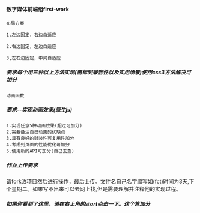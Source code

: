 #### 数字媒体前端组first-work

`布局方案`

	1.左边固定，右边自适应
	
	2.右边固定，左边自适应
	
	3,左右边固定，中间自适应

##### 要求每个用三种以上方法实现(需标明兼容性以及实用场景)使用css3方法解决可加分

`动画函数`

##### 要求--实现动画效果(原生js)
	
	1.实现任意5种动画效果(超过可加分)
	2.需要备注自己动画的优缺点
	3.具有良好的封装性可复用性加分
	4.考虑到页面的性能优化可加分
	5.使用新的API可加分(自己去查)

##### 作业上传要求

请fork改项目然后进行操作，最后上传。文件名自己名字缩写如(fct)时间为3天,下个星期二。如果写不出来可以去网上找,但是需要理解并注释他的实现过程。	

##### 如果你看到了这里，请在右上角的start点击一下。这个算加分